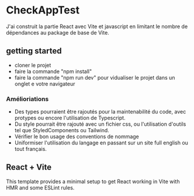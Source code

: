 # CheckAppTest 
J'ai construit la partie React avec Vite et javascript en limitant le nombre de dépendances au package de base de Vite.

## getting started
- cloner le projet
- faire la commande "npm install"
- faire la commande "npm run dev" pour vidualiser le projet dans un onglet e votre navigateur

### Amélioriations
 - Des types pourraient être rajoutés pour la maintenabilité du code, avec protypes ou encore l'utilisation de Typescript.
 - Du style pourrait être rajouté avec un fichier css, ou l'utilisation d'outils tel que StyledComponents ou Tailwind.
 - Vérifier le bon usage des conventions de nommage
 - Uniformiser l'utilisation du langage en passant sur un site full english ou tout français.

## React + Vite

This template provides a minimal setup to get React working in Vite with HMR and some ESLint rules.


